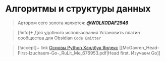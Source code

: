 # Алгоритмы и структуры данных

> Автором сего золота является: [_**@WOLKODAF2946**_](https://t.me/WOLKODAF2946)

> [!info]+ Для удобного использования
> Установить плагин сообщества для Obsidian `Code Emitter`

>[!accept]+ link
>[Основы Python Хэндбук Яндекс](https://education.yandex.ru/handbook/python)
>[[McGavren_Head-First-Izuchaem-Go-_RuLit_Me_676953.pdf|Head first. Изучаем Go]]